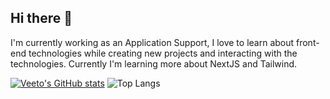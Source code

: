 ## Hi there 👋

I'm currently working as an Application Support, I love to learn about front-end technologies while creating new projects and interacting with the technologies. Currently I'm learning more about NextJS and Tailwind. 

[![Veeto's GitHub stats](https://github-readme-stats.vercel.app/api?username=veeto35)](https://github.com/anuraghazra/github-readme-stats)
![Top Langs](https://github-readme-stats.vercel.app/api/top-langs/?username=veeto35&layout=compact)
